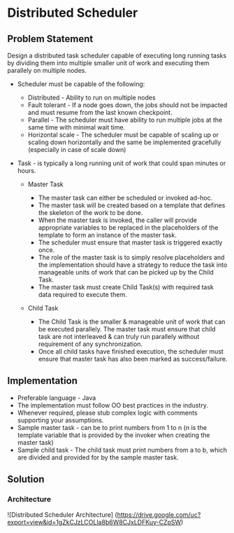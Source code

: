 # Distributed Scheduler

## Problem Statement
Design a distributed task scheduler capable of executing long running tasks by dividing them into multiple smaller unit of work and executing them parallely on multiple nodes.
- Scheduler must be capable of the following:
  - Distributed - Ability to run on multiple nodes
  - Fault tolerant - If a node goes down, the jobs should not be impacted and must resume from the last known checkpoint.
  - Parallel - The scheduler must have ability to run multiple jobs at the same time with minimal wait time.
  - Horizontal scale - The scheduler must be capable of scaling up or scaling down horizontally and the same be implemented gracefully (especially in case of scale down)

- Task - is typically a long running unit of work that could span minutes or hours.
  - Master Task
    - The master task can either be scheduled or invoked ad-hoc.
    - The master task will be created based on a template that defines the skeleton of the work to be done.
    - When the master task is invoked, the caller will provide appropriate variables to be replaced in the placeholders of the template to form an instance of the master task.
    - The scheduler must ensure that master task is triggered exactly once.
    - The role of the master task is to simply resolve placeholders and the implementation should have a strategy to reduce the task into manageable units of work that can be picked up by the Child Task.
    - The master task must create Child Task(s) with required task data required to execute them.

  - Child Task
    - The Child Task is the smaller & manageable unit of work that can be executed parallely. The master task must ensure that child task are not interleaved & can truly run parallely without requirement of any synchronization.
    - Once all child tasks have finished execution, the scheduler must ensure that master task has also been marked as success/failure.
  
## Implementation
- Preferable language - Java
- The implementation must follow OO best practices in the industry.
- Whenever required, please stub complex logic with comments supporting your assumptions.
- Sample master task - can be to print numbers from 1 to n (n is the template variable that is provided by the invoker when creating the master task)
- Sample child task - The child task must print numbers from a to b, which are divided and provided for by the sample master task.

## Solution
### Architecture
![Distributed Scheduler Architecture]
(https://drive.google.com/uc?export=view&id=1gZkCJzLCOLla8b6W8CJxLDFKuv-CZpSW)
